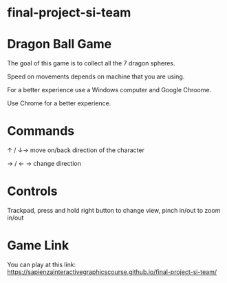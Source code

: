 # final-project-si-team
# Dragon Ball Game

The goal of this game is to collect all the 7 dragon spheres.

Speed on movements depends on machine that you are using.

For a better experience use a Windows computer and Google Chroome.


Use Chrome for a better experience.
# Commands
↑ / ↓-> move on/back direction of the character

→	/ ← -> change direction 

# Controls
Trackpad, press and hold right button to change view, pinch in/out to zoom in/out
# Game Link
You can play at this link: https://sapienzainteractivegraphicscourse.github.io/final-project-si-team/
